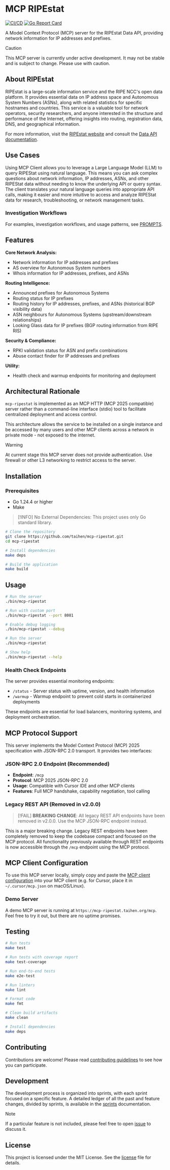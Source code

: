 # MCP RIPEstat

[![CI/CD](https://github.com/taihen/mcp-ripestat/actions/workflows/ci.yml/badge.svg)](https://github.com/taihen/mcp-ripestat/actions/workflows/ci.yml)
[![Go Report Card](https://goreportcard.com/badge/github.com/taihen/mcp-ripestat)](https://goreportcard.com/report/github.com/taihen/mcp-ripestat)

A Model Context Protocol (MCP) server for the RIPEstat Data API, providing
network information for IP addresses and prefixes.

> [!CAUTION]
> This MCP server is currently under active development. It may not be stable
> and is subject to change. Please use with caution.

## About RIPEstat

RIPEstat is a large-scale information service and the RIPE NCC's open data
platform. It provides essential data on IP address space and Autonomous System
Numbers (ASNs), along with related statistics for specific hostnames and
countries. This service is a valuable tool for network operators, security
researchers, and anyone interested in the structure and performance of the
Internet, offering insights into routing, registration data, DNS, and
geographical information.

For more information, visit the [RIPEstat website](https://stat.ripe.net/) and
consult the [Data API documentation](https://stat.ripe.net/docs/data_api).

## Use Cases

Using MCP Client allows you to leverage a Large Language Model (LLM) to query
RIPEStat using natural language. This means you can ask complex questions about
network information, IP addresses, ASNs, and other RIPEStat data without needing
to know the underlying API or query syntax. The client translates your natural
language queries into appropriate API calls, making it easier and more intuitive
to access and analyze RIPEStat data for research, troubleshooting, or network
management tasks.

### Investigation Workflows

For examples, investigation workflows, and usage patterns, see [PROMPTS](PROMPTS.md).

## Features

**Core Network Analysis:**

- Network information for IP addresses and prefixes
- AS overview for Autonomous System numbers
- Whois information for IP addresses, prefixes, and ASNs

**Routing Intelligence:**

- Announced prefixes for Autonomous Systems
- Routing status for IP prefixes
- Routing history for IP addresses, prefixes, and ASNs (historical BGP visibility data)
- ASN neighbours for Autonomous Systems (upstream/downstream relationships)
- Looking Glass data for IP prefixes (BGP routing information from RIPE RIS)

**Security & Compliance:**

- RPKI validation status for ASN and prefix combinations
- Abuse contact finder for IP addresses and prefixes

**Utility:**

- Health check and warmup endpoints for monitoring and deployment

## Architectural Rationale

`mcp-ripestat` is implemented as an MCP HTTP (MCP 2025 compatible) server rather
than a command-line interface (stdio) tool to facilitate centralized deployment
and access control.

This architecture allows the service to be installed on a single instance and
be accessed by many users and other MCP clients across a network in
private mode - not exposed to the internet.

> [!WARNING]
> At current stage this MCP server does not provide authentication.
> Use firewall or other L3 networking to restrict access to the server.

## Installation

### Prerequisites

- Go 1.24.4 or higher
- Make

> [!INFO]
> No External Dependencies: This project uses only Go standard library.

```bash
# Clone the repository
git clone https://github.com/taihen/mcp-ripestat.git
cd mcp-ripestat

# Install dependencies
make deps

# Build the application
make build
```

## Usage

```bash
# Run the server
./bin/mcp-ripestat

# Run with custom port
./bin/mcp-ripestat --port 8081

# Enable debug logging
./bin/mcp-ripestat --debug

# Run the server
./bin/mcp-ripestat

# Show help
./bin/mcp-ripestat --help
```

### Health Check Endpoints

The server provides essential monitoring endpoints:

- `/status` - Server status with uptime, version, and health information
- `/warmup` - Warmup endpoint to prevent cold starts in containerized deployments

These endpoints are essential for load balancers, monitoring systems, and deployment orchestration.

## MCP Protocol Support

This server implements the Model Context Protocol (MCP) 2025 specification with
JSON-RPC 2.0 transport. It provides two interfaces:

### JSON-RPC 2.0 Endpoint (Recommended)

- **Endpoint**: `/mcp`
- **Protocol**: MCP 2025 JSON-RPC 2.0
- **Usage**: Compatible with Cursor IDE and other MCP clients
- **Features**: Full MCP handshake, capability negotiation, tool calling

### Legacy REST API (Removed in v2.0.0)

> [!FAIL] 
> **BREAKING CHANGE**: All legacy REST API endpoints have been removed in v2.0.0. Use the MCP JSON-RPC endpoint instead.

This is a major breaking change. Legacy REST endpoints have been completely removed to keep the codebase compact and focused on the MCP protocol. All functionality previously available through REST endpoints is now accessible through the `/mcp` endpoint using the MCP protocol.

## MCP Client Configuration

To use this MCP server locally, simply copy and paste the
[MCP client configuration](./mcp.json) into your MCP client (e.g. for Cursor,
place it in `~/.cursor/mcp.json` on macOS/Linux).

### Demo Server

A demo MCP server is running at `https://mcp-ripestat.taihen.org/mcp`. Feel free to try it out, but there are no uptime promises.

## Testing

```bash
# Run tests
make test

# Run tests with coverage report
make test-coverage

# Run end-to-end tests
make e2e-test

# Run linters
make lint

# Format code
make fmt

# Clean build artifacts
make clean

# Install dependencies
make deps
```

## Contributing

Contributions are welcome! Please read [contributing guidelines](CONTRIBUTING.md)
to see how you can participate.

## Development

The development process is organized into sprints, with each sprint focused on a
specific feature. A detailed ledger of all the past and feature changes,
divided by sprints, is available in the [sprints](SPRINTS.md) documentation.

> [!NOTE]
> If a particular feature is not included, please feel free to open
> [issue](https://github.com/taihen/mcp-ripestat/issues?q=sort%3Aupdated-desc+is%3Aissue+is%3Aopen)
> to discuss it.

## License

This project is licensed under the MIT License. See the [license](LICENSE) file
for details.
